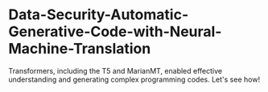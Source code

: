 # Data-Security-Automatic-Generative-Code-with-Neural-Machine-Translation
Transformers, including the T5 and MarianMT, enabled effective understanding and generating complex programming codes.  Let's see how!
